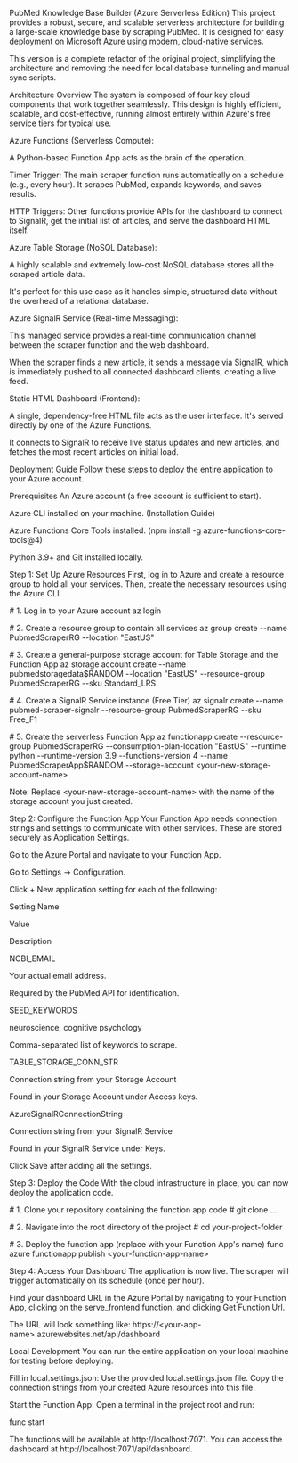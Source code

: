 PubMed Knowledge Base Builder (Azure Serverless Edition) This project
provides a robust, secure, and scalable serverless architecture for
building a large-scale knowledge base by scraping PubMed. It is designed
for easy deployment on Microsoft Azure using modern, cloud-native
services.

This version is a complete refactor of the original project, simplifying
the architecture and removing the need for local database tunneling and
manual sync scripts.

Architecture Overview The system is composed of four key cloud
components that work together seamlessly. This design is highly
efficient, scalable, and cost-effective, running almost entirely within
Azure\'s free service tiers for typical use.

Azure Functions (Serverless Compute):

A Python-based Function App acts as the brain of the operation.

Timer Trigger: The main scraper function runs automatically on a
schedule (e.g., every hour). It scrapes PubMed, expands keywords, and
saves results.

HTTP Triggers: Other functions provide APIs for the dashboard to connect
to SignalR, get the initial list of articles, and serve the dashboard
HTML itself.

Azure Table Storage (NoSQL Database):

A highly scalable and extremely low-cost NoSQL database stores all the
scraped article data.

It\'s perfect for this use case as it handles simple, structured data
without the overhead of a relational database.

Azure SignalR Service (Real-time Messaging):

This managed service provides a real-time communication channel between
the scraper function and the web dashboard.

When the scraper finds a new article, it sends a message via SignalR,
which is immediately pushed to all connected dashboard clients, creating
a live feed.

Static HTML Dashboard (Frontend):

A single, dependency-free HTML file acts as the user interface. It\'s
served directly by one of the Azure Functions.

It connects to SignalR to receive live status updates and new articles,
and fetches the most recent articles on initial load.

Deployment Guide Follow these steps to deploy the entire application to
your Azure account.

Prerequisites An Azure account (a free account is sufficient to start).

Azure CLI installed on your machine. (Installation Guide)

Azure Functions Core Tools installed. (npm install -g
azure-functions-core-tools@4)

Python 3.9+ and Git installed locally.

Step 1: Set Up Azure Resources First, log in to Azure and create a
resource group to hold all your services. Then, create the necessary
resources using the Azure CLI.

\# 1. Log in to your Azure account az login

\# 2. Create a resource group to contain all services az group create
\--name PubmedScraperRG \--location \"EastUS\"

\# 3. Create a general-purpose storage account for Table Storage and the
Function App az storage account create \--name pubmedstoragedata\$RANDOM
\--location \"EastUS\" \--resource-group PubmedScraperRG \--sku
Standard_LRS

\# 4. Create a SignalR Service instance (Free Tier) az signalr create
\--name pubmed-scraper-signalr \--resource-group PubmedScraperRG \--sku
Free_F1

\# 5. Create the serverless Function App az functionapp create
\--resource-group PubmedScraperRG \--consumption-plan-location
\"EastUS\" \--runtime python \--runtime-version 3.9 \--functions-version
4 \--name PubmedScraperApp\$RANDOM \--storage-account
\<your-new-storage-account-name\>

Note: Replace \<your-new-storage-account-name\> with the name of the
storage account you just created.

Step 2: Configure the Function App Your Function App needs connection
strings and settings to communicate with other services. These are
stored securely as Application Settings.

Go to the Azure Portal and navigate to your Function App.

Go to Settings -\> Configuration.

Click + New application setting for each of the following:

Setting Name

Value

Description

NCBI_EMAIL

Your actual email address.

Required by the PubMed API for identification.

SEED_KEYWORDS

neuroscience, cognitive psychology

Comma-separated list of keywords to scrape.

TABLE_STORAGE_CONN_STR

Connection string from your Storage Account

Found in your Storage Account under Access keys.

AzureSignalRConnectionString

Connection string from your SignalR Service

Found in your SignalR Service under Keys.

Click Save after adding all the settings.

Step 3: Deploy the Code With the cloud infrastructure in place, you can
now deploy the application code.

\# 1. Clone your repository containing the function app code \# git
clone \...

\# 2. Navigate into the root directory of the project \# cd
your-project-folder

\# 3. Deploy the function app (replace with your Function App\'s name)
func azure functionapp publish \<your-function-app-name\>

Step 4: Access Your Dashboard The application is now live. The scraper
will trigger automatically on its schedule (once per hour).

Find your dashboard URL in the Azure Portal by navigating to your
Function App, clicking on the serve_frontend function, and clicking Get
Function Url.

The URL will look something like:
https://\<your-app-name\>.azurewebsites.net/api/dashboard

Local Development You can run the entire application on your local
machine for testing before deploying.

Fill in local.settings.json: Use the provided local.settings.json file.
Copy the connection strings from your created Azure resources into this
file.

Start the Function App: Open a terminal in the project root and run:

func start

The functions will be available at http://localhost:7071. You can access
the dashboard at http://localhost:7071/api/dashboard.
